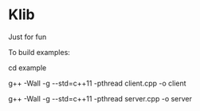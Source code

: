 # Klib
Just for fun


To build examples:

cd example 

g++ -Wall -g --std=c++11 -pthread client.cpp -o client 

g++ -Wall -g --std=c++11 -pthread server.cpp -o server 
